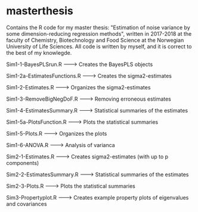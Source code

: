 # masterthesis
Contains the R code for my master thesis: "Estimation of noise variance by some dimension-reducing regression methods", written in 2017-2018 at the faculty of Chemistry, Biotechnology and Food Science at the Norwegian University of Life Sciences. All code is written by myself, and it is correct to the best of my knowlegde.

Sim1-1-BayesPLSrun.R           --->   Creates the BayesPLS objects

Sim1-2a-EstimatesFunctions.R   --->   Creates the sigma2-estimates

Sim1-2-Estimates.R             --->   Organizes the sigma2-estimates

Sim1-3-RemoveBigNegDoF.R       --->   Removing erroneous estimates

Sim1-4-EstimatesSummary.R      --->   Statistical summaries of the estimates

Sim1-5a-PlotsFunction.R        --->   Plots the statistical summaries

Sim1-5-Plots.R                 --->   Organizes the plots

Sim1-6-ANOVA.R                 --->   Analysis of varianca

Sim2-1-Estimates.R             --->   Creates sigma2-estimates (with up to p components)

Sim2-2-EstimatesSummary.R      --->   Statistical summaries of the estimates

Sim2-3-Plots.R                 --->   Plots the statistical summaries

Sim3-Propertyplot.R            --->   Creates example property plots of eigenvalues and covariances

